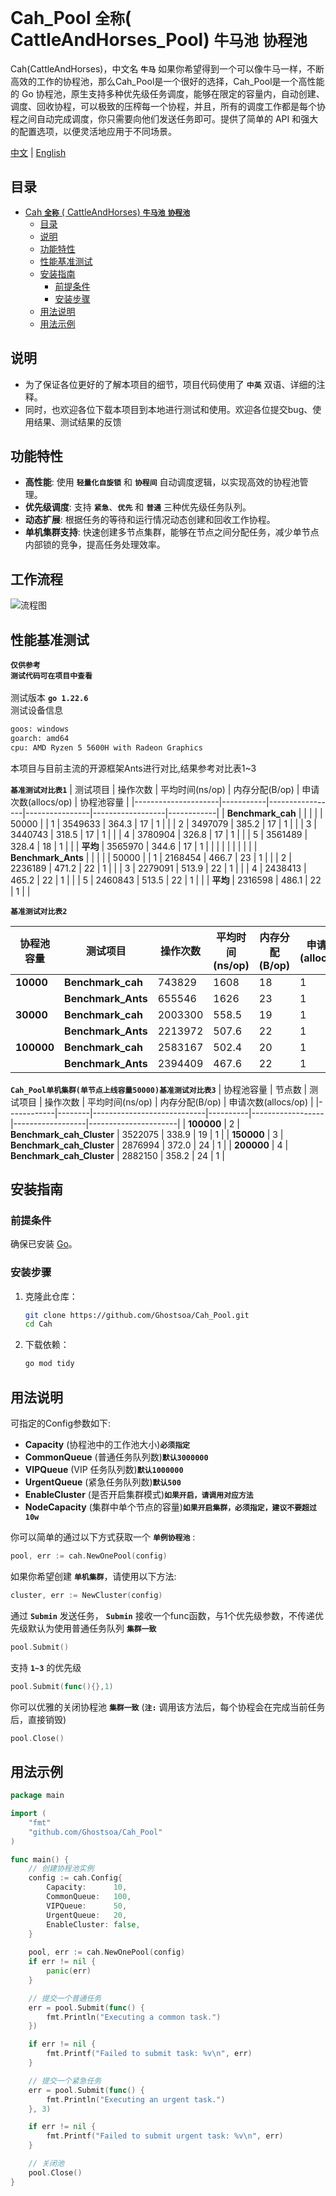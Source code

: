 # Cah_Pool  **`全称`**( CattleAndHorses_Pool) **`牛马池`** **`协程池`**

Cah(CattleAndHorses)，中文名 **`牛马`** 如果你希望得到一个可以像牛马一样，不断高效的工作的协程池，那么Cah_Pool是一个很好的选择，Cah_Pool是一个高性能的 Go 协程池，原生支持多种优先级任务调度，能够在限定的容量内，自动创建、调度、回收协程，可以极致的压榨每一个协程，并且，所有的调度工作都是每个协程之间自动完成调度，你只需要向他们发送任务即可。提供了简单的 API 和强大的配置选项，以便灵活地应用于不同场景。

[中文](README.md) | [English](README(EN).md)


## 目录

- [Cah **`全称`** (  CattleAndHorses) **`牛马池`** **`协程池`**](#cah--全称-cattleandhorses-牛马-协程池)
  - [目录](#目录)
  - [说明](#说明)
  - [功能特性](#功能特性)
  - [性能基准测试](#性能基准测试)
  - [安装指南](#安装指南)
    - [前提条件](#前提条件)
    - [安装步骤](#安装步骤)
  - [用法说明](#用法说明)
  - [用法示例](#用法示例)

## 说明
- 为了保证各位更好的了解本项目的细节，项目代码使用了 **`中英`** 双语、详细的注释。<br>
- 同时，也欢迎各位下载本项目到本地进行测试和使用。欢迎各位提交bug、使用结果、测试结果的反馈<br>

## 功能特性

- **高性能**: 使用 **`轻量化自旋锁`** 和 **`协程间`** 自动调度逻辑，以实现高效的协程池管理。
- **优先级调度**: 支持 **`紧急`**、**`优先`** 和 **`普通`** 三种优先级任务队列。
- **动态扩展**: 根据任务的等待和运行情况动态创建和回收工作协程。
- **单机集群支持**: 快速创建多节点集群，能够在节点之间分配任务，减少单节点内部锁的竞争，提高任务处理效率。

## 工作流程
![流程图](flowchart.png)
  
## 性能基准测试
**`仅供参考`** <br>
**`测试代码可在项目中查看`** <br><br>
 测试版本 **`go 1.22.6`** <br>
 测试设备信息
```bash
goos: windows
goarch: amd64
cpu: AMD Ryzen 5 5600H with Radeon Graphics     
``` 
本项目与目前主流的开源框架Ants进行对比,结果参考对比表1~3 <br>

 **`基准测试对比表1`** 
| 测试项目                | 操作次数    | 平均时间(ns/op) | 内存分配(B/op) | 申请次数(allocs/op) | 协程池容量 |
|---------------------|-----------|-----------------|----------------|------------------|------------|
| **Benchmark_cah**   |           |                 |                |                  | 50000      |
|          1          | 3549633   | 364.3           | 17             | 1                |            |
|          2          | 3497079   | 385.2           | 17             | 1                |            |
|          3          | 3440743   | 318.5           | 17             | 1                |            |
|          4          | 3780904   | 326.8           | 17             | 1                |            |
|          5          | 3561489   | 328.4           | 18             | 1                |            |
| **平均**            | 3565970   | 344.6           | 17             | 1                |            |
|                     |           |                 |                |                  |            |
| **Benchmark_Ants**  |           |                 |                |                  | 50000      |
|          1          | 2168454   | 466.7           | 23             | 1                |            |
|          2          | 2236189   | 471.2           | 22             | 1                |            |
|          3          | 2279091   | 513.9           | 22             | 1                |            |
|          4          | 2438413   | 465.2           | 22             | 1                |            |
|          5          | 2460843   | 513.5           | 22             | 1                |            |
| **平均**            | 2316598   | 486.1           | 22             | 1                |            |


 **`基准测试对比表2`** 

| 协程池容量 | 测试项目                | 操作次数 | 平均时间(ns/op) | 内存分配(B/op) | 申请次数(allocs/op) |
|------------|---------------------|----------|------------------|-----------------|----------------------|
| **10000**  | **Benchmark_cah**   | 743829   | 1608             | 18              | 1                    |
|            | **Benchmark_Ants**  | 655546   | 1626             | 23              | 1                    |
| **30000**  | **Benchmark_cah**   | 2003300  | 558.5            | 19              | 1                    |
|            | **Benchmark_Ants**  | 2213972  | 507.6            | 22              | 1                    |
| **100000** | **Benchmark_cah**   | 2583167  | 502.4            | 20              | 1                    |
|            | **Benchmark_Ants**  | 2394409  | 467.6            | 22              | 1                    |

 **`Cah_Pool单机集群(单节点上线容量50000)基准测试对比表3`** 
| 协程池容量 | 节点数 | 测试项目                   | 操作次数 | 平均时间(ns/op) | 内存分配(B/op) | 申请次数(allocs/op) |
|------------|--------|----------------------------|----------|------------------|------------------|----------------------|
| **100000** | 2      | **Benchmark_cah_Cluster**  | 3522075  | 338.9            | 19               | 1                    |
| **150000** | 3      | **Benchmark_cah_Cluster**  | 2876994  | 372.0            | 24               | 1                    |
| **200000** | 4      | **Benchmark_cah_Cluster**  | 2882150  | 358.2            | 24               | 1                    |



## 安装指南

### 前提条件

确保已安装 [Go](https://golang.org/dl/)。

### 安装步骤

1. 克隆此仓库：
    ```bash
    git clone https://github.com/Ghostsoa/Cah_Pool.git
    cd Cah
    ```

2. 下载依赖：
    ```bash
    go mod tidy
    ```

## 用法说明

可指定的Config参数如下:
- **Capacity** (协程池中的工作池大小)**`必须指定`**
- **CommonQueue** (普通任务队列数)**`默认3000000`**
- **VIPQueue** (VIP 任务队列数)**`默认1000000`**
- **UrgentQueue** (紧急任务队列数)**`默认500`**
- **EnableCluster** (是否开启集群模式)**`如果开启，请调用对应方法`**
- **NodeCapacity** (集群中单个节点的容量)**`如果开启集群，必须指定，建议不要超过10w`**

你可以简单的通过以下方式获取一个 **`单例协程池`** :
```go
pool, err := cah.NewOnePool(config)
```
如果你希望创建 **`单机集群`**，请使用以下方法:
```go
cluster, err := NewCluster(config)
```
通过 **`Submin`** 发送任务， **`Submin`** 接收一个func函数，与1个优先级参数，不传递优先级默认为使用普通任务队列 **`集群一致`**
```go
pool.Submit()
```
支持 **`1~3`** 的优先级
```go
pool.Submit(func(){},1)
```

你可以优雅的关闭协程池 **`集群一致`** (**`注:`** 调用该方法后，每个协程会在完成当前任务后，直接销毁)
```go
pool.Close()
```

## 用法示例

```go
package main

import (
    "fmt"
    "github.com/Ghostsoa/Cah_Pool"
)

func main() {
    // 创建协程池实例
    config := cah.Config{
        Capacity:      10,
        CommonQueue:   100,
        VIPQueue:      50,
        UrgentQueue:   20,
        EnableCluster: false,
    }
    
    pool, err := cah.NewOnePool(config)
    if err != nil {
        panic(err)
    }

    // 提交一个普通任务
    err = pool.Submit(func() {
        fmt.Println("Executing a common task.")
    })

    if err != nil {
        fmt.Printf("Failed to submit task: %v\n", err)
    }

    // 提交一个紧急任务
    err = pool.Submit(func() {
        fmt.Println("Executing an urgent task.")
    }, 3)

    if err != nil {
        fmt.Printf("Failed to submit urgent task: %v\n", err)
    }

    // 关闭池
    pool.Close()
}
```
